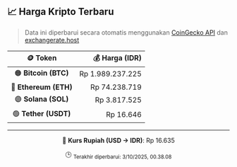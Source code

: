

<!-- HARGA_KRIPTO -->
## 📈 Harga Kripto Terbaru

> Data ini diperbarui secara otomatis menggunakan [CoinGecko API](https://www.coingecko.com/) dan [exchangerate.host](https://exchangerate.host/)

<div align="center">

| 🪙 Token | 💰 Harga (IDR) |
|:------:|---------------:|
| 🟠 **Bitcoin (BTC)**   | Rp 1.989.237.225 |
| 🔵 **Ethereum (ETH)**  | Rp 74.238.719 |
| 🟣 **Solana (SOL)**    | Rp 3.817.525 |
| 🟢 **Tether (USDT)**   | Rp 16.646 |

---

💱 **Kurs Rupiah (USD → IDR)**: Rp 16.635

🕒 <sub>Terakhir diperbarui: 3/10/2025, 00.38.08</sub>

</div>
<!-- /HARGA_KRIPTO -->